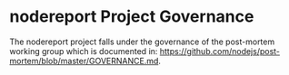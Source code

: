 # nodereport Project Governance

The nodereport project falls under the governance of the post-mortem
working group which is documented in:
https://github.com/nodejs/post-mortem/blob/master/GOVERNANCE.md.

